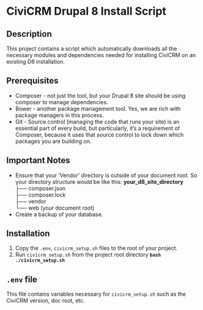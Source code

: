 # CiviCRM Drupal 8 Install Script

## Description
This project contains a script which automatically downloads all the necessary modules and dependencies needed for installing CiviCRM on an existing D8 installation.

## Prerequisites
- Composer - not just the tool, but your Drupal 8 site should be using composer to manage dependencies.
- Bower - another package management tool. Yes, we are rich with package managers in this process.
- Git - Source control (managing the code that runs your site) is an essential part of every build, but particularly, it’s a requirement of Composer, because it uses that source control to lock down which packages you are building on.

## Important Notes
- Ensure that your ‘Vendor’ directory is outside of your document root. So your directory structure would be like this:
      **your_d8_site_directory** <br>
      ├── composer.json<br>
      ├── composer.lock<br>
      ├── vendor<br>
      └── web (your document root)<br>
- Create a backup of your database.

## Installation
1. Copy the `.env`, `civicrm_setup.sh` files to the root of your project.
2. Run `civicrm_setup.sh` from the project root directory **`bash ./civicrm_setup.sh`**

## `.env` file
This file contains variables necessary for `civicrm_setup.sh` such as the CiviCRM version, doc root, etc.
